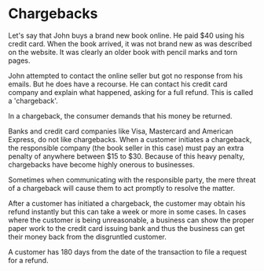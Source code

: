 # Chargebacks

Let's say that John buys a brand new book online. He paid $40 using his credit card. When the book arrived, it was not brand new as was described on the website. It was clearly an older book with pencil marks and torn pages.

John attempted to contact the online seller but got no response from his emails. But he does have a recourse. He can contact his credit card company and explain what happened, asking for a full refund. This is called a 'chargeback'.

In a chargeback, the consumer demands that his money be returned.

Banks and credit card companies like Visa, Mastercard and American Express, do not like chargebacks. When a customer initiates a chargeback, the responsible company (the book seller in this case) must pay an extra penalty of anywhere between $15 to $30. Because of this heavy penalty, chargebacks have become highly onerous to businesses.

Sometimes when communicating with the responsible party, the mere threat of a chargeback will cause them to act promptly to resolve the matter.

After a customer has initiated a chargeback, the customer may obtain his refund instantly but this can take a week or more in some cases. In cases where the customer is being unreasonable, a business can show the proper paper work to the credit card issuing bank and thus the business can get their money back from the disgruntled customer.

A customer has 180 days from the date of the transaction to file a request for a refund.
